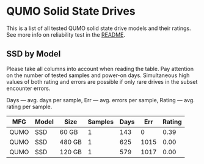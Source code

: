 QUMO Solid State Drives
=======================

This is a list of all tested QUMO solid state drive models and their ratings. See
more info on reliability test in the [README](https://github.com/linuxhw/SMART).

SSD by Model
------------

Please take all columns into account when reading the table. Pay attention on the
number of tested samples and power-on days. Simultaneous high values of both rating
and errors are possible if only rare drives in the subset encounter errors.

Days   — avg. days per sample,
Err    — avg. errors per sample,
Rating — avg. rating per sample.

| MFG       | Model              | Size   | Samples | Days  | Err   | Rating |
|-----------|--------------------|--------|---------|-------|-------|--------|
| QUMO      | SSD                | 60 GB  | 1       | 143   | 0     | 0.39   |
| QUMO      | SSD                | 480 GB | 1       | 625   | 1015  | 0.00   |
| QUMO      | SSD                | 120 GB | 1       | 579   | 1017  | 0.00   |
